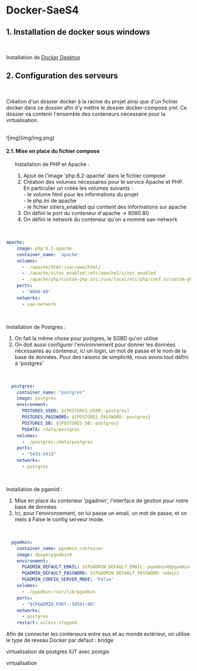 # Docker-SaeS4

## 1. Installation de docker sous windows 
<br>

Installation de [Docker Desktop](https://docs.docker.com/desktop/install/windows-install/)
<br>

## 2. Configuration des serveurs

<br>

Création d'un dossier docker à la racine du projet ainsi que d'un fichier docker dans ce dossier afin d'y mettre le dossier docker-compose.yml. Ce dossier va contenir l'ensemble des conteneurs nécessaire pour la virtualisation.

<br>
![img](img/img.png)

#### 2.1. Mise en place du fichier compose 
<ol>
Installation de PHP et Apache : 

<ol>
<li> Ajout de l'image 'php:8.2-apache' dans le fichier compose</li>
<li> Création des volumes nécessaires pour le service Apache et PHP. En particulier un créée les volumes suivants : <br>
- le volume html pour les informations du projet <br>
- le php.ini de apache <br>
- le fichier sitiers_enabled qui contient des informations sur apache</li>
<li>
On défini le port du conteneur d'apache -> 8080:80 
</li>
<li>
On défini le network du conteneur qu'on a nommé sae-network
</li>
</ol>
</ol>

<br>

``` yaml
apache:
    image: php:8.2-apache
    container_name: 'apache'
    volumes:
      - ./apache/html:/var/www/html/
      - ./apache/sites_enabled:/etc/apache2/sites_enabled
      - ./apache/php/custom-php.ini:/use/local/etc/php/conf.d/custom-php.ini
    ports:
      - "8080:80"
    networks:
      - sae-network

```

<br>

Installation de Postgres : 
<ol>
<li>On fait la même chose pour postgres, le SGBD qu'on utilise</li>
<li>On doit aussi configurer l'environnement pour donner les données nécessaires au conteneur, ici un login, un mot de passe et le nom de la base de données. Pour des raisons de simplicité, nous avons tout défini à 'postgres'</li>
</ol>
</ol>

<br>

``` yaml
  postgres:
    container_name: "postgres"
    image: postgres
    environment:
      POSTGRES_USER: ${POSTGRES_USER:-postgres}
      POSTGRES_PASSWORD: ${POSTGRES_PASSWORD:-postgres}
      POSTGRES_DB: ${POSTGRES_DB:-postgres}
      PGDATA: /data/postgres
    volumes:
      - ./postgres:/data/postgres
    ports:
      - "5433:5433"
    networks:
      - postgres

```

<br>

Installation de pgamid : 
<ol>
<li>Mise en place du conteneur 'pgadmin', l'interface de gestion pour notre base de données</li>
<li>
Ici, pour l'environnement, on lui passe un email, un mot de passe, et on mets à False le config serveur mode.</li>
</ol>
</ol>

<br>

``` yaml
  pgadmin:
    container_name: pgadmin_container
    image: dpage/pgadmin4
    environment:
      PGADMIN_DEFAULT_EMAIL: ${PGADMIN_DEFAULT_EMAIL:-pgadmin4@pgadmin.org}
      PGADMIN_DEFAULT_PASSWORD: ${PGADMIN_DEFAULT_PASSWORD:-admin}
      PGADMIN_CONFIG_SERVER_MODE: 'False'
    volumes:
      - ./pgadmin:/var/lib/pgadmin
    ports:
      - "${PGADMIN_PORT:-5050}:80"
    networks:
      - postgres
    restart: unless-stopped


```

Afin de connecter les conteneurs entre eux et au monde  extérieur, on utilise le type de réseau Docker par défaut : bridge



virtualisation de postgres IUT avec postgis

virtualisation  